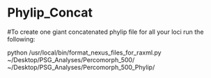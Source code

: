 Phylip_Concat
=============

#To create one giant concatenated phylip file for all your loci run the following:

python  /usr/local/bin/format_nexus_files_for_raxml.py ~/Desktop/PSG_Analyses/Percomorph_500/ ~/Desktop/PSG_Analyses/Percomorph_500_Phylip/
